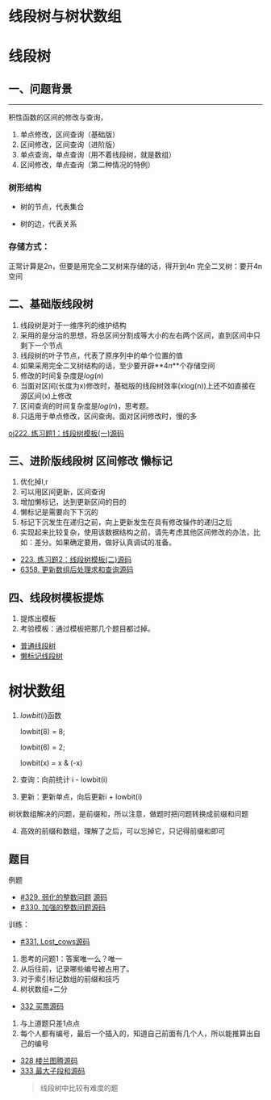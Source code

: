 # 线段树与树状数组

# 线段树

## 一、问题背景
---
积性函数的区间的修改与查询，

1. 单点修改，区间查询（基础版）
2. 区间修改，区间查询（进阶版）
3. 单点查询，单点查询（用不着线段树，就是数组）
4. 区间修改，单点查询（第二种情况的特例）

### 树形结构
* 树的节点，代表集合

* 树的边，代表关系

### 存储方式：
正常计算是2n，但要是用完全二叉树来存储的话，得开到4n
完全二叉树：要开4n空间



## 二、基础版线段树

1. 线段树是对于一维序列的维护结构
2. 采用的是分治的思想，将总区间分割成等大小的左右两个区间，直到区间中只剩下一个节点
3. 线段树的叶子节点，代表了原序列中的单个位置的值
4. 如果采用完全二叉树结构的话，至少要开辟**$4n$**个存储空间
5. 修改的时间复杂度是$log(n)$
6. 当面对区间(长度为x)修改时，基础版的线段树效率(xlog(n))上还不如直接在源区间(x)上修改
7. 区间查询的时间复杂度是$log(n)$，思考题。
8. 只适用于单点修改，区间查询。面对区间修改时，慢的多

[oj222. 练习题1：线段树模板(一)](https://oj.haizeix.com/problem/222)[源码](./data_structure/1.HZOJ222.cpp)


## 三、进阶版线段树 区间修改 懒标记 
1. 优化掉l,r
2. 可以用区间更新，区间查询
3. 增加懒标记，达到更新区间的目的
4. 懒标记是需要向下下沉的
5. 标记下沉发生在递归之前，向上更新发生在具有修改操作的递归之后
6. 实现起来比较复杂，使用该数据结构之前，请先考虑其他区间修改的办法，比如：差分。如果确定要用，做好认真调试的准备。

* [223. 练习题2：线段树模板(二)](https://oj.haizeix.com/problem/223)[源码](./data_structure/223.oj.cpp)
* [6358. 更新数组后处理求和查询](https://leetcode.cn/problems/handling-sum-queries-after-update/description/)[源码](./data_structure/leetcode.6358.cpp)

## 四、线段树模板提炼
1. 提炼出模板
2. 考验模板：通过模板把那几个题目都过掉。
* [普通线段树]()
* [懒标记线段树]()

# 树状数组

1. $lowbit(i)$函数

   lowbit(8) = 8;

   lowbit(6) = 2;

   lowbit(x) = x & (-x)
2. 查询：向前统计 i - lowbit(i)
3. 更新：更新单点，向后更新i + lowbit(i)

树状数组解决的问题，是前缀和，所以注意，做题时把问题转换成前缀和问题

4. 高效的前缀和数组，理解了之后，可以忘掉它，只记得前缀和即可


## 题目
例题

* [#329. 弱化的整数问题](https://oj.haizeix.com/problem/329) [源码](./data_structure/329.oj.cpp)
* [#330. 加强的整数问题](https://oj.haizeix.com/problem/330)[源码](./data_structure/330.oj.cpp)


训练：

* [#331. Lost_cows](https://oj.haizeix.com/problem/331)[源码](./data_structure/331.oj.cpp)
1. 思考的问题1：答案唯一么？唯一
2. 从后往前，记录哪些编号被占用了。
3. 对于索引标记数组的前缀和技巧
4. 树状数组+二分

* [332 买票](https://oj.haizeix.com/problem/332)[源码](./data_structure/332.oj.cpp)
1. 与上道题只差1点点
2. 每个人都有编号，最后一个插入的，知道自己前面有几个人，所以能推算出自己的编号
* [328 楼兰图腾](https://oj.haizeix.com/problem/328)[源码](./data_structure/2.HZOJ328-60.cpp)
* [333 最大子段和](https://oj.haizeix.com/problem/333)[源码](./data_structure/333_2.oj.cpp)
  > 线段树中比较有难度的题



